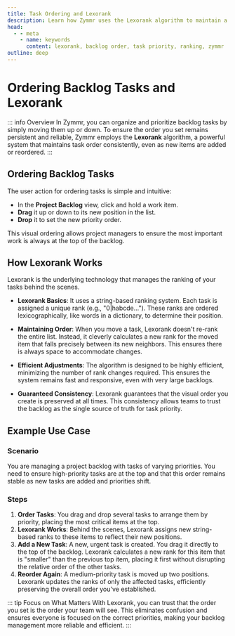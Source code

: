 ```yaml
---
title: Task Ordering and Lexorank
description: Learn how Zymmr uses the Lexorank algorithm to maintain a consistent and reliable order for backlog tasks.
head:
  - - meta
    - name: keywords
      content: lexorank, backlog order, task priority, ranking, zymmr
outline: deep
---
```


# Ordering Backlog Tasks and Lexorank

::: info Overview
In Zymmr, you can organize and prioritize backlog tasks by simply moving them up or down. To ensure the order you set remains persistent and reliable, Zymmr employs the **Lexorank** algorithm, a powerful system that maintains task order consistently, even as new items are added or reordered.
:::

## Ordering Backlog Tasks

The user action for ordering tasks is simple and intuitive:
-   In the **Project Backlog** view, click and hold a work item.
-   **Drag** it up or down to its new position in the list.
-   **Drop** it to set the new priority order.

This visual ordering allows project managers to ensure the most important work is always at the top of the backlog.

## How Lexorank Works

Lexorank is the underlying technology that manages the ranking of your tasks behind the scenes.

-   **Lexorank Basics**: It uses a string-based ranking system. Each task is assigned a unique rank (e.g., "0|habcde..."). These ranks are ordered lexicographically, like words in a dictionary, to determine their position.

-   **Maintaining Order**: When you move a task, Lexorank doesn't re-rank the entire list. Instead, it cleverly calculates a new rank for the moved item that falls precisely between its new neighbors. This ensures there is always space to accommodate changes.

-   **Efficient Adjustments**: The algorithm is designed to be highly efficient, minimizing the number of rank changes required. This ensures the system remains fast and responsive, even with very large backlogs.

-   **Guaranteed Consistency**: Lexorank guarantees that the visual order you create is preserved at all times. This consistency allows teams to trust the backlog as the single source of truth for task priority.

## Example Use Case

### Scenario
You are managing a project backlog with tasks of varying priorities. You need to ensure high-priority tasks are at the top and that this order remains stable as new tasks are added and priorities shift.

### Steps
1.  **Order Tasks**: You drag and drop several tasks to arrange them by priority, placing the most critical items at the top.
2.  **Lexorank Works**: Behind the scenes, Lexorank assigns new string-based ranks to these items to reflect their new positions.
3.  **Add a New Task**: A new, urgent task is created. You drag it directly to the top of the backlog. Lexorank calculates a new rank for this item that is "smaller" than the previous top item, placing it first without disrupting the relative order of the other tasks.
4.  **Reorder Again**: A medium-priority task is moved up two positions. Lexorank updates the ranks of only the affected tasks, efficiently preserving the overall order you've established.

::: tip Focus on What Matters
With Lexorank, you can trust that the order you set is the order your team will see. This eliminates confusion and ensures everyone is focused on the correct priorities, making your backlog management more reliable and efficient.
:::